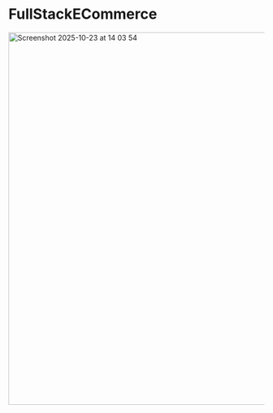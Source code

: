 # FullStackECommerce
<img width="623" height="733" alt="Screenshot 2025-10-23 at 14 03 54" src="https://github.com/user-attachments/assets/7d16ca18-934b-4a31-b819-e9579e4e8337" />
